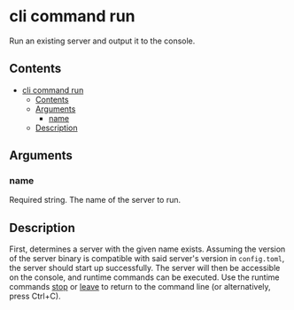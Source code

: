 # cli command run

Run an existing server and output it to the console.

## Contents

- [cli command run](#cli-command-run)
  - [Contents](#contents)
  - [Arguments](#arguments)
    - [name](#name)
  - [Description](#description)

## Arguments

### name

Required string. The name of the server to run.

## Description

First, determines a server with the given name exists. Assuming the version of the server binary is compatible with said server's version in ```config.toml```, the server should start up successfully. The server will then be accessible on the console, and runtime commands can be executed. Use the runtime commands [stop](../runtime/stop.md) or [leave](../runtime/leave.md) to return to the command line (or alternatively, press Ctrl+C).